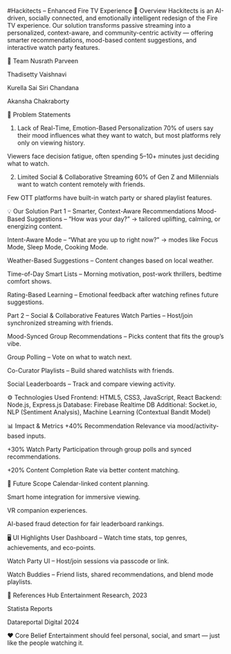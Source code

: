 #Hackitects – Enhanced Fire TV Experience
📌 Overview
Hackitects is an AI-driven, socially connected, and emotionally intelligent redesign of the Fire TV experience.
Our solution transforms passive streaming into a personalized, context-aware, and community-centric activity — offering smarter recommendations, mood-based content suggestions, and interactive watch party features.

👥 Team
Nusrath Parveen

Thadisetty Vaishnavi

Kurella Sai Siri Chandana

Akansha Chakraborty

🎯 Problem Statements
1. Lack of Real-Time, Emotion-Based Personalization
70% of users say their mood influences what they want to watch, but most platforms rely only on viewing history.

Viewers face decision fatigue, often spending 5–10+ minutes just deciding what to watch.

2. Limited Social & Collaborative Streaming
60% of Gen Z and Millennials want to watch content remotely with friends.

Few OTT platforms have built-in watch party or shared playlist features.

💡 Our Solution
Part 1 – Smarter, Context-Aware Recommendations
Mood-Based Suggestions – “How was your day?” → tailored uplifting, calming, or energizing content.

Intent-Aware Mode – “What are you up to right now?” → modes like Focus Mode, Sleep Mode, Cooking Mode.

Weather-Based Suggestions – Content changes based on local weather.

Time-of-Day Smart Lists – Morning motivation, post-work thrillers, bedtime comfort shows.

Rating-Based Learning – Emotional feedback after watching refines future suggestions.

Part 2 – Social & Collaborative Features
Watch Parties – Host/join synchronized streaming with friends.

Mood-Synced Group Recommendations – Picks content that fits the group’s vibe.

Group Polling – Vote on what to watch next.

Co-Curator Playlists – Build shared watchlists with friends.

Social Leaderboards – Track and compare viewing activity.

⚙️ Technologies Used
Frontend: HTML5, CSS3, JavaScript, React
Backend: Node.js, Express.js
Database: Firebase Realtime DB
Additional: Socket.io, NLP (Sentiment Analysis), Machine Learning (Contextual Bandit Model)

📊 Impact & Metrics
+40% Recommendation Relevance via mood/activity-based inputs.

+30% Watch Party Participation through group polls and synced recommendations.

+20% Content Completion Rate via better content matching.

🚀 Future Scope
Calendar-linked content planning.

Smart home integration for immersive viewing.

VR companion experiences.

AI-based fraud detection for fair leaderboard rankings.

🖥️ UI Highlights
User Dashboard – Watch time stats, top genres, achievements, and eco-points.

Watch Party UI – Host/join sessions via passcode or link.

Watch Buddies – Friend lists, shared recommendations, and blend mode playlists.

📜 References
Hub Entertainment Research, 2023

Statista Reports

Datareportal Digital 2024

❤️ Core Belief
Entertainment should feel personal, social, and smart — just like the people watching it.
